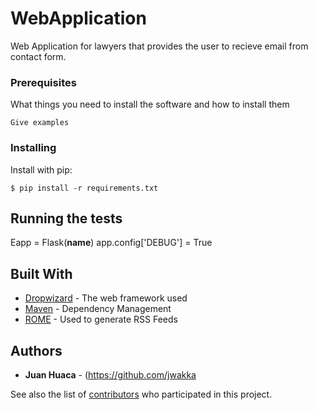 # WebApplication
 Web Application for lawyers that provides the user to recieve email from contact form. 



### Prerequisites

What things you need to install the software and how to install them

```
Give examples
```

### Installing

Install with pip:

```
$ pip install -r requirements.txt
```



## Running the tests

Eapp = Flask(__name__)
app.config['DEBUG'] = True

## Built With

* [Dropwizard](http://www.dropwizard.io/1.0.2/docs/) - The web framework used
* [Maven](https://maven.apache.org/) - Dependency Management
* [ROME](https://rometools.github.io/rome/) - Used to generate RSS Feeds





## Authors

* **Juan Huaca** - (https://github.com/jwakka

See also the list of [contributors](https://github.com/your/project/contributors) who participated in this project.


